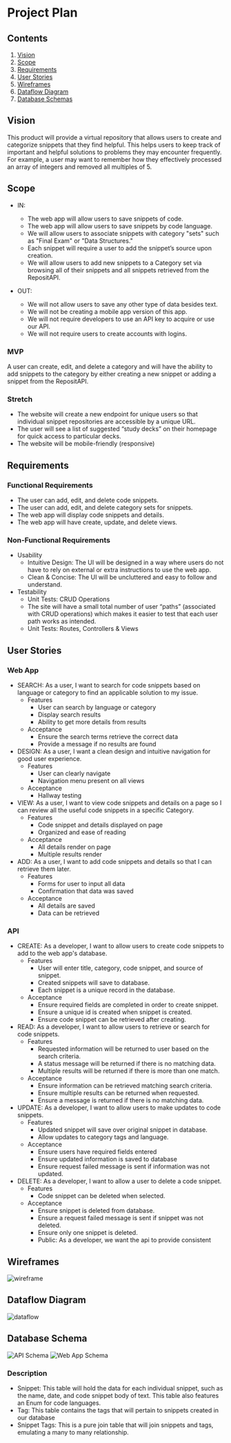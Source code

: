 # Project Plan

## Contents
1. [Vision](#vision)
2. [Scope](#scope)
3. [Requirements](#requirements)
4. [User Stories](#user-stories)
5. [Wireframes](#wireframes)
6. [Dataflow Diagram](#dataflow-diagram)
7. [Database Schemas](#database-schema)

## Vision
This product will provide a virtual repository that allows users to create 
and categorize snippets that they find helpful. 
This helps users to keep track of important and helpful solutions to problems they may encounter frequently. 
For example, a user may want to remember how they effectively processed an array of integers and removed all multiples of 5. 

## Scope
* IN:
  - The web app will allow users to save snippets of code.
  - The web app will allow users to save snippets by code language.
  - We will allow users to associate snippets with category "sets" such as "Final Exam" or "Data Structures."
  - Each snippet will require a user to add the snippet’s source upon creation.
  - We will allow users to add new snippets to a Category set via browsing all of their snippets and all snippets retrieved from the RepositAPI.

* OUT:
  - We will not allow users to save any other type of data besides text.
  - We will not be creating a mobile app version of this app.
  - We will not require developers to use an API key to acquire or use our API.
  - We will not require users to create accounts with logins.
  
### MVP
A user can create, edit, and delete a category and will have the ability to add snippets to the category by either creating a new snippet or adding a snippet from the RepositAPI.

### Stretch
  - The website will create a new endpoint for unique users so that individual snippet repositories are accessible by a unique URL.
  - The user will see a list of suggested “study decks” on their homepage for quick access to particular decks.
  - The website will be mobile-friendly (responsive)
  

## Requirements
### Functional Requirements
 - The user can add, edit, and delete code snippets.
 - The user can add, edit, and delete category sets for snippets.
 - The web app will display code snippets and details. 
 - The web app will have create, update, and delete views.
### Non-Functional Requirements
* Usability
  - Intuitive Design: The UI will be designed in a way where users do not have to rely on external or extra instructions to use the web app.
  - Clean & Concise: The UI will be uncluttered and easy to follow and understand.
* Testability
  - Unit Tests: CRUD Operations 
  - The site will have a small total number of user “paths” (associated with CRUD operations) which makes it easier to test that each user path works as intended.
  - Unit Tests: Routes, Controllers & Views
  
## User Stories
### Web App  
* SEARCH: As a user, I want to search for code snippets based on language or category to find an applicable solution to my issue.
  - Features
    - User can search by language or category
    - Display search results
    - Ability to get more details from results
  - Acceptance
    - Ensure the search terms retrieve the correct data
    - Provide a message if no results are found
* DESIGN: As a user, I want a clean design and intuitive navigation for good user experience.
  - Features
    - User can clearly navigate
    - Navigation menu present on all views
  - Acceptance
    - Hallway testing
* VIEW: As a user, I want to view code snippets and details on a page so I can review all the useful code snippets in a specific Category.
  - Features
    - Code snippet and details displayed on page
    - Organized and ease of reading
  - Acceptance
    - All details render on page
    - Multiple results render
* ADD: As a user, I want to add code snippets and details so that I can retrieve them later.
  - Features
    - Forms for user to input all data
    - Confirmation that data was saved
  - Acceptance
    - All details are saved
    - Data can be retrieved
### API  
* CREATE: As a developer, I want to allow users to create code snippets to add to the web app's database.
  - Features
    - User will enter title, category, code snippet, and source of snippet.
    - Created snippets will save to database.
    - Each snippet is a unique record in the database.
  - Acceptance
    - Ensure required fields are completed in order to create snippet.
    - Ensure a unique id is created when snippet is created.
    - Ensure code snippet can be retrieved after creating.
* READ: As a developer, I want to allow users to retrieve or search for code snippets.
  - Features
    - Requested information will be returned to user based on the search criteria.
    - A status message will be returned if there is no matching data.
    - Multiple results will be returned if there is more than one match.
  - Acceptance
    - Ensure information can be retrieved matching search criteria.
    - Ensure multiple results can be returned when requested.
    - Ensure a message is returned if there is no matching data.
* UPDATE: As a developer, I want to allow users to make updates to code snippets.
  - Features
    - Updated snippet will save over original snippet in database.
    - Allow updates to category tags and language.
  - Acceptance
    - Ensure users have required fields entered
    - Ensure updated information is saved to database
    - Ensure request failed message is sent if information was not updated.
* DELETE: As a developer, I want to allow a user to delete a code snippet.
  - Features
    - Code snippet can be deleted when selected.
  - Acceptance
    - Ensure snippet is deleted from database.
    - Ensure a request failed message is sent if snippet was not deleted.
    - Ensure only one snippet is deleted.
    - Public: As a developer, we want the api to provide consistent 

## Wireframes
![wireframe](../assets/RepositWF.png)

## Dataflow Diagram
![dataflow](../assets/DataFlowDiagram.png)

## Database Schema
![API Schema](../assets/APIDBSchema.jpg)
![Web App Schema](../assets/WebAppDBSchema.jpg)

### Description
* Snippet: This table will hold the data for each individual snippet, such as the name, date, and code snippet body of text. This table also features an Enum for code languages.
* Tag: This table contains the tags that will pertain to snippets created in our database
* Snippet Tags: This is a pure join table that will join snippets and tags, emulating a many to many relationship.
